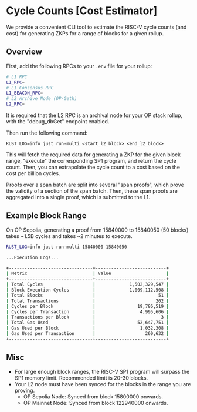 # Cycle Counts [Cost Estimator]

We provide a convenient CLI tool to estimate the RISC-V cycle counts (and cost) for generating ZKPs for a range of blocks for a given rollup.

## Overview

First, add the following RPCs to your `.env` file for your rollup:

```bash
# L1 RPC
L1_RPC=
# L1 Consensus RPC
L1_BEACON_RPC=
# L2 Archive Node (OP-Geth)
L2_RPC=
```

It is required that the L2 RPC is an archival node for your OP stack rollup, with the "debug_dbGet" endpoint enabled.

Then run the following command:
```shell
RUST_LOG=info just run-multi <start_l2_block> <end_l2_block>
```

This will fetch the required data for generating a ZKP for the given block range, "execute" the
corresponding SP1 program, and return the cycle count. Then, you can extrapolate the cycle count
to a cost based on the cost per billion cycles.

Proofs over a span batch are split into several "span proofs", which prove the validity of a section of the span batch. Then, these span proofs are aggregated into a single proof, which is submitted to the L1.

## Example Block Range

On OP Sepolia, generating a proof from 15840000 to 15840050 (50 blocks) takes ~1.5B cycles and takes
~2 minutes to execute.

```bash
RUST_LOG=info just run-multi 15840000 15840050

...Execution Logs...

+--------------------------------+---------------------------+
| Metric                         | Value                     |
+--------------------------------+---------------------------+
| Total Cycles                   |             1,502,329,547 |
| Block Execution Cycles         |             1,009,112,508 |
| Total Blocks                   |                        51 |
| Total Transactions             |                       202 |
| Cycles per Block               |                19,786,519 |
| Cycles per Transaction         |                 4,995,606 |
| Transactions per Block         |                         3 |
| Total Gas Used                 |                52,647,751 |
| Gas Used per Block             |                 1,032,308 |
| Gas Used per Transaction       |                   260,632 |
+--------------------------------+---------------------------+
```

## Misc
- For large enough block ranges, the RISC-V SP1 program will surpass the SP1 memory limit. Recommended limit is 20-30 blocks.
- Your L2 node must have been synced for the blocks in the range you are proving. 
   - OP Sepolia Node: Synced from block 15800000 onwards.
   - OP Mainnet Node: Synced from block 122940000 onwards.

